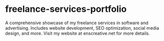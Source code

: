 # freelance-services-portfolio
A comprehensive showcase of my freelance services in software and advertising. Includes website development, SEO optimization, social media design, and more. Visit my website at enscreative.net for more details.

